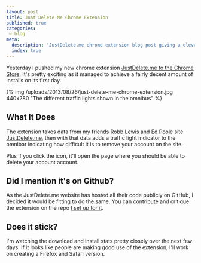 ```yaml
---
layout: post
title: Just Delete Me Chrome Extension
published: true
categories:
 – blog
meta:
  description: 'JustDelete.me chrome extension blog post giving a elevator pitch on its functionality with a screenshot.'
  index: true
---
```


Yesterday I pushed my new chrome extension [JustDelete.me to the Chrome Store](https://chrome.google.com/webstore/detail/justdeleteme/hfpofkfbabpbbmchmiekfnlcgaedbgcf). It's pretty exciting as it managed to achieve a fairly decent amount of installs on its first day.

{% img /uploads/2013/08/26/just-delete-me-chrome-extension.jpg 440x280 "The different traffic lights shown in the omnibus" %}

## What It Does
The extension takes data from my friends [Robb Lewis](http://robblewis.me/) and [Ed Poole](http://edpoole.me/) site [JustDelete.me](http://justdelete.me/), then with that data adds a traffic light indicator to the omnibar indicating how difficult it is to remove your account on the site.  

Plus if you click the icon, it'll open the page where you should be able to delete your account account.

## Did I mention it's on Github?
As the JustDelete.me website has hosted all their code publicly on GitHub, I decided it would be fitting to do the same. You can contribute and critique the extension on the repo [I set up for it](https://github.com/MikeRogers0/justdelete.me-chrome-extension).

## Does it stick?
I'm watching the download and install stats pretty closely over the next few days. If it looks like people are making good use of the extension, I'll work on creating a Firefox and Safari version. 
 